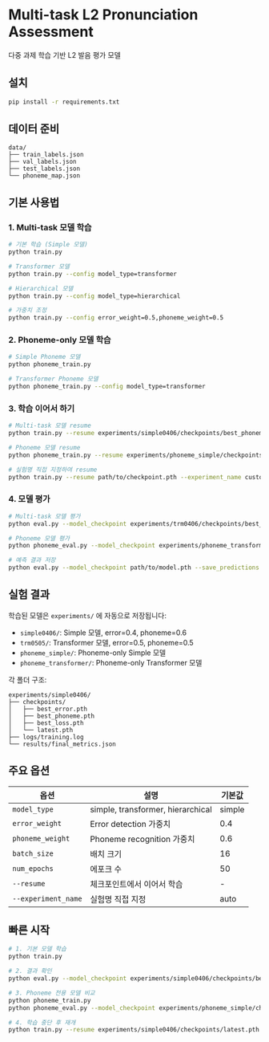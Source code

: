 # Multi-task L2 Pronunciation Assessment

다중 과제 학습 기반 L2 발음 평가 모델

## 설치

```bash
pip install -r requirements.txt
```

## 데이터 준비

```
data/
├── train_labels.json
├── val_labels.json  
├── test_labels.json
└── phoneme_map.json
```

## 기본 사용법

### 1. Multi-task 모델 학습

```bash
# 기본 학습 (Simple 모델)
python train.py

# Transformer 모델
python train.py --config model_type=transformer

# Hierarchical 모델  
python train.py --config model_type=hierarchical

# 가중치 조정
python train.py --config error_weight=0.5,phoneme_weight=0.5
```

### 2. Phoneme-only 모델 학습

```bash
# Simple Phoneme 모델
python phoneme_train.py

# Transformer Phoneme 모델
python phoneme_train.py --config model_type=transformer
```

### 3. 학습 이어서 하기

```bash
# Multi-task 모델 resume
python train.py --resume experiments/simple0406/checkpoints/best_phoneme.pth

# Phoneme 모델 resume
python phoneme_train.py --resume experiments/phoneme_simple/checkpoints/latest.pth

# 실험명 직접 지정하여 resume
python train.py --resume path/to/checkpoint.pth --experiment_name custom_name
```

### 4. 모델 평가

```bash
# Multi-task 모델 평가
python eval.py --model_checkpoint experiments/trm0406/checkpoints/best_phoneme.pth

# Phoneme 모델 평가  
python phoneme_eval.py --model_checkpoint experiments/phoneme_transformer/checkpoints/best_phoneme.pth

# 예측 결과 저장
python eval.py --model_checkpoint path/to/model.pth --save_predictions
```

## 실험 결과

학습된 모델은 `experiments/` 에 자동으로 저장됩니다:

- `simple0406/`: Simple 모델, error=0.4, phoneme=0.6
- `trm0505/`: Transformer 모델, error=0.5, phoneme=0.5  
- `phoneme_simple/`: Phoneme-only Simple 모델
- `phoneme_transformer/`: Phoneme-only Transformer 모델

각 폴더 구조:
```
experiments/simple0406/
├── checkpoints/
│   ├── best_error.pth
│   ├── best_phoneme.pth
│   ├── best_loss.pth
│   └── latest.pth
├── logs/training.log
└── results/final_metrics.json
```

## 주요 옵션

| 옵션 | 설명 | 기본값 |
|------|------|-------|
| `model_type` | simple, transformer, hierarchical | simple |
| `error_weight` | Error detection 가중치 | 0.4 |
| `phoneme_weight` | Phoneme recognition 가중치 | 0.6 |
| `batch_size` | 배치 크기 | 16 |
| `num_epochs` | 에포크 수 | 50 |
| `--resume` | 체크포인트에서 이어서 학습 | - |
| `--experiment_name` | 실험명 직접 지정 | auto |

## 빠른 시작

```bash
# 1. 기본 모델 학습
python train.py

# 2. 결과 확인
python eval.py --model_checkpoint experiments/simple0406/checkpoints/best_phoneme.pth

# 3. Phoneme 전용 모델 비교
python phoneme_train.py
python phoneme_eval.py --model_checkpoint experiments/phoneme_simple/checkpoints/best_phoneme.pth

# 4. 학습 중단 후 재개
python train.py --resume experiments/simple0406/checkpoints/latest.pth
```